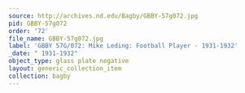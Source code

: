 ```yaml
---
source: http://archives.nd.edu/Bagby/GBBY-57g072.jpg
pid: GBBY-57g072
order: '72'
file_name: GBBY-57g072.jpg
label: 'GBBY 57G/072: Mike Leding: Football Player - 1931-1932'
_date: " 1931-1932"
object_type: glass plate negative
layout: generic_collection_item
collection: bagby
---
```

